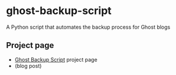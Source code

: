 # ghost-backup-script
A Python script that automates the backup process for Ghost blogs

## Project page
- [Ghost Backup Script](http://awesomestsite.com/awesomest-projects/ghost-backup-script/) project page
- [](https://itsybitsybytes.com/backing-up-ghost-blogs-with-python/) (blog post)
